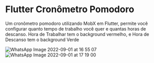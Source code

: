 # Flutter Cronômetro Pomodoro

Um cronômetro pomodoro utilizando MobX em Flutter, permite você configurar quanto tempo de trabalho você quer e quantas horas de descanso. Hora de Trabalhar tem o background vermelho, e Hora de Descanso tem o background Verde

![WhatsApp Image 2022-09-01 at 16 55 07](https://user-images.githubusercontent.com/106937639/188002530-a63271cd-3c94-4f94-bfbe-714ffff9bc07.jpeg)
![WhatsApp Image 2022-09-01 at 17 19 00](https://user-images.githubusercontent.com/106937639/188004756-1fc4f7e4-2462-4e75-a186-45099dd80f02.jpeg)
